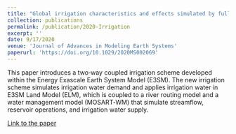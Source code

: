 ```yaml
---
title: "Global irrigation characteristics and effects simulated by fully coupled land surface, river, and water management models in E3SM"
collection: publications
permalink: /publication/2020-Irrigation
excerpt: ''
date: 9/17/2020
venue: 'Journal of Advances in Modeling Earth Systems'
paperurl: 'https://doi.org/10.1029/2020MS002069'
---
```

This paper introduces a two‐way coupled irrigation scheme developed within the Energy Exascale Earth System Model (E3SM). The new irrigation scheme simulates irrigation water demand and applies irrigation water in E3SM Land Model (ELM), which is coupled to a river routing model and a water management model (MOSART‐WM) that simulate streamflow, reservoir operations, and irrigation water supply.

[Link to the paper](https://doi.org/10.1029/2020MS002069)

